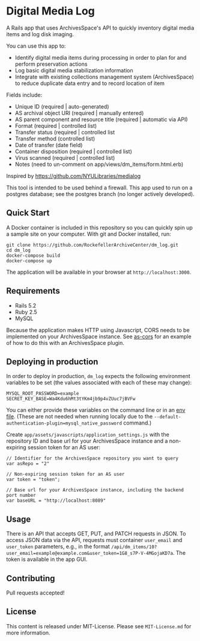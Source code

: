 # Digital Media Log

A Rails app that uses ArchivesSpace's API to quickly inventory digital media items and log disk imaging.

You can use this app to:

* Identify digital media items during processing in order to plan for and perform preservation actions
* Log basic digital media stabilization information
* Integrate with existing collections management system (ArchivesSpace) to reduce duplicate data entry and to record location of item

Fields include:

* Unique ID (required | auto-generated)
* AS archival object URI (required | manually entered)
* AS parent component and resource title (required | automatic via API)
* Format (required | controlled list)
* Transfer status (required | controlled list
* Transfer method (controlled list)
* Date of transfer (date field)
* Container disposition (required | controlled list)
* Virus scanned (required | controlled list)
* Notes (need to un-comment on app/views/dm_items/form.html.erb)

Inspired by https://github.com/NYULibraries/medialog

This tool is intended to be used behind a firewall. This app used to run on a postgres database; see the postgres branch (no longer actively developed).

## Quick Start

A Docker container is included in this repository so you can quickly spin up a sample site on your computer. With git and Docker installed, run:

    git clone https://github.com/RockefellerArchiveCenter/dm_log.git
    cd dm_log
    docker-compose build
    docker-compose up

The application will be available in your browser at `http://localhost:3000`.



## Requirements

* Rails 5.2
* Ruby 2.5
* MySQL

Because the application makes HTTP using Javascript, CORS needs to be implemented on your ArchivesSpace instance. See [as-cors](https://github.com/RockefellerArchiveCenter/as-cors) for an example of how to do this with an ArchivesSpace plugin.

## Deploying in production

In order to deploy in production, `dm_log` expects the following environment variables to be set (the values associated with each of these may change):

```
MYSQL_ROOT_PASSWORD=example
SECRET_KEY_BASE=Wa4Kdu6hMt3tYKm4jb9p4vZUuc7jBVFw
```

You can either provide these variables on the command line or in an [env file](https://docs.docker.com/compose/env-file/). (These are not needed when running locally due to the `--default-authentication-plugin=mysql_native_password` command.)

Create `app/assets/javascripts/application_settings.js` with the repository ID and base url for your ArchivesSpace instance and a non-expiring session token for an AS user:
```
// Identifier for the ArchivesSpace repository you want to query
var asRepo = "2"

// Non-expiring session token for an AS user
var token = "token";

// Base url for your ArchivesSpace instance, including the backend port number
var baseURL = "http://localhost:8089"
```



## Usage
There is an API that accepts GET, PUT, and PATCH requests in JSON. To access JSON data via the API, requests must container `user_email` and `user_token` parameters, e.g., in the format `/api/dm_items/10?user_email=example@example.com&user_token=1G8_s7P-V-4MGojaKD7a`. The token is available in the app GUI.

## Contributing

Pull requests accepted!

## License

This content is released under MIT-License. Please see `MIT-License.md` for more information.
